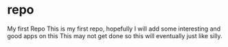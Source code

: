 # repo
My first Repo
This is my first repo, hopefully I will add some interesting and good apps on this
This may not get done so this will eventually just like silly.
